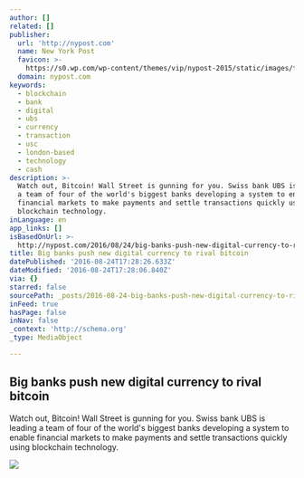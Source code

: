 ```yaml
---
author: []
related: []
publisher:
  url: 'http://nypost.com'
  name: New York Post
  favicon: >-
    https://s0.wp.com/wp-content/themes/vip/nypost-2015/static/images/favicon-nypost/favicon.ico
  domain: nypost.com
keywords:
  - blockchain
  - bank
  - digital
  - ubs
  - currency
  - transaction
  - usc
  - london-based
  - technology
  - cash
description: >-
  Watch out, Bitcoin! Wall Street is gunning for you. Swiss bank UBS is leading
  a team of four of the world's biggest banks developing a system to enable
  financial markets to make payments and settle transactions quickly using
  blockchain technology.
inLanguage: en
app_links: []
isBasedOnUrl: >-
  http://nypost.com/2016/08/24/big-banks-push-new-digital-currency-to-rival-bitcoin/
title: Big banks push new digital currency to rival bitcoin
datePublished: '2016-08-24T17:28:26.633Z'
dateModified: '2016-08-24T17:28:06.840Z'
via: {}
starred: false
sourcePath: _posts/2016-08-24-big-banks-push-new-digital-currency-to-rival-bitcoin.md
inFeed: true
hasPage: false
inNav: false
_context: 'http://schema.org'
_type: MediaObject

---
```

<article style=""><h1>Big banks push new digital currency to rival bitcoin</h1><p>Watch out, Bitcoin! Wall Street is gunning for you. Swiss bank UBS is leading a team of four of the world's biggest banks developing a system to enable financial markets to make payments and settle transactions quickly using blockchain technology.</p><img src="https://thenypost.files.wordpress.com/2016/08/160824-clinton-nation-sale-feature.jpg?quality=90&amp;strip=all" /></article>